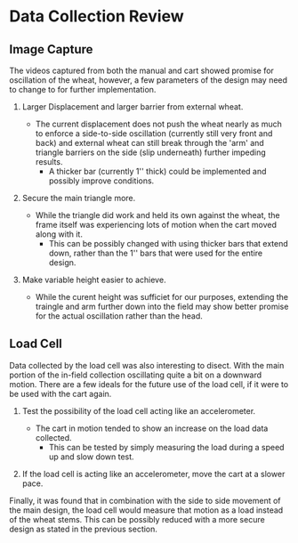 # Data Collection Review

## Image Capture

The videos captured from both the manual and cart showed promise for oscillation of the wheat, however, a few parameters of the design may need to change to for further implementation. 

1. Larger Displacement and larger barrier from external wheat. 
    - The current displacement does not push the wheat nearly as much to enforce a side-to-side oscillation (currently still very front and back) and external wheat can still break through the 'arm' and triangle barriers on the side (slip underneath) further impeding results. 
        - A thicker bar (currently 1'' thick) could be implemented and possibly improve conditions.

2. Secure the main triangle more.
    - While the triangle did work and held its own against the wheat, the frame itself was experiencing lots of motion when the cart moved along with it. 
        - This can be possibly changed with using thicker bars that extend down, rather than the 1'' bars that were used for the entire design.

3. Make variable height easier to achieve.
    - While the curent height was sufficiet for our purposes, extending the traingle and arm further down into the field may show better promise for the actual oscillation rather than the head. 

## Load Cell

Data collected by the load cell was also interesting to disect. With the main portion of the in-field collection oscillating quite a bit on a downward motion. There are a few ideals for the future use of the load cell, if it were to be used with the cart again.

1. Test the possibility of the load cell acting like an accelerometer. 
    - The cart in motion tended to show an increase on the load data collected.
        - This can be tested by simply measuring the load during a speed up and slow down test. 

2. If the load cell is acting like an accelerometer, move the cart at a slower pace. 

Finally, it was found that in combination with the side to side movement of the main design, the load cell would measure that motion as a load instead of the wheat stems. This can be possibly reduced with a more secure design as stated in the previous section. 

